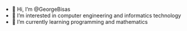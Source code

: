 - 👋 Hi, I’m @GeorgeBisas
- 👀 I’m interested in computer engineering and informatics technology
- 🌱 I’m currently learning programming and mathematics

